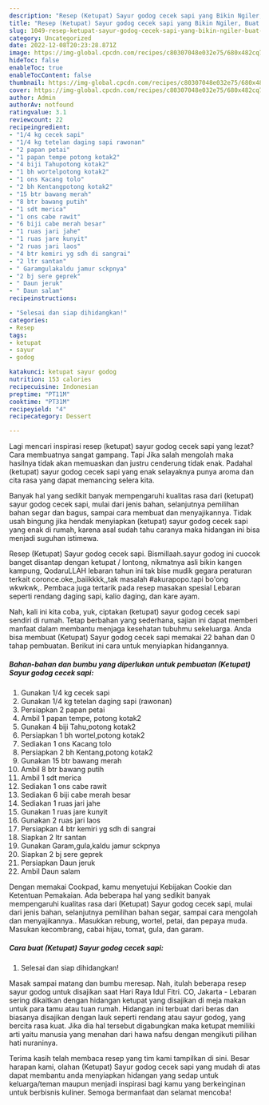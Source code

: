 ```yaml
---
description: "Resep (Ketupat) Sayur godog cecek sapi yang Bikin Ngiler, Buat Buka Puasa}"
title: "Resep (Ketupat) Sayur godog cecek sapi yang Bikin Ngiler, Buat Buka Puasa}"
slug: 1049-resep-ketupat-sayur-godog-cecek-sapi-yang-bikin-ngiler-buat-buka-puasa
category: Uncategorized
date: 2022-12-08T20:23:28.871Z
image: https://img-global.cpcdn.com/recipes/c80307048e032e75/680x482cq70/ketupat-sayur-godog-cecek-sapi-foto-resep-utama.jpg
hideToc: false
enableToc: true
enableTocContent: false
thumbnail: https://img-global.cpcdn.com/recipes/c80307048e032e75/680x482cq70/ketupat-sayur-godog-cecek-sapi-foto-resep-utama.jpg
cover: https://img-global.cpcdn.com/recipes/c80307048e032e75/680x482cq70/ketupat-sayur-godog-cecek-sapi-foto-resep-utama.jpg
author: Admin
authorAv: notfound
ratingvalue: 3.1
reviewcount: 22
recipeingredient:
- "1/4 kg cecek sapi"
- "1/4 kg tetelan daging sapi rawonan"
- "2 papan petai"
- "1 papan tempe potong kotak2"
- "4 biji Tahupotong kotak2"
- "1 bh wortelpotong kotak2"
- "1 ons Kacang tolo"
- "2 bh Kentangpotong kotak2"
- "15 btr bawang merah"
- "8 btr bawang putih"
- "1 sdt merica"
- "1 ons cabe rawit"
- "6 biji cabe merah besar"
- "1 ruas jari jahe"
- "1 ruas jare kunyit"
- "2 ruas jari laos"
- "4 btr kemiri yg sdh di sangrai"
- "2 ltr santan"
- " Garamgulakaldu jamur sckpnya"
- "2 bj sere geprek"
- " Daun jeruk"
- " Daun salam"
recipeinstructions:

- "Selesai dan siap dihidangkan!"
categories:
- Resep
tags:
- ketupat
- sayur
- godog

katakunci: ketupat sayur godog 
nutrition: 153 calories
recipecuisine: Indonesian
preptime: "PT11M"
cooktime: "PT31M"
recipeyield: "4"
recipecategory: Dessert

---
```



Lagi mencari inspirasi resep (ketupat) sayur godog cecek sapi yang lezat? Cara membuatnya sangat gampang. Tapi Jika salah mengolah maka hasilnya tidak akan memuaskan dan justru cenderung tidak enak. Padahal (ketupat) sayur godog cecek sapi yang enak selayaknya punya aroma dan cita rasa yang dapat memancing selera kita.


Banyak hal yang sedikit banyak mempengaruhi kualitas rasa dari (ketupat) sayur godog cecek sapi, mulai dari jenis bahan, selanjutnya pemilihan bahan segar dan bagus, sampai cara membuat dan menyajikannya. Tidak usah bingung jika hendak menyiapkan (ketupat) sayur godog cecek sapi yang enak di rumah, karena asal sudah tahu caranya maka hidangan ini bisa menjadi suguhan istimewa.

Resep (Ketupat) Sayur godog cecek sapi. Bismillaah.sayur godog ini cuocok banget disantap dengan ketupat / lontong, nikmatnya asli bikin kangen kampung, QodaruLLAH lebaran tahun ini tak bise mudik gegara peraturan terkait coronce.oke,,baiikkkk,,tak masalah #akurapopo.tapi bo&#39;ong wkwkwk,. Pembaca juga tertarik pada resep masakan spesial Lebaran seperti rendang daging sapi, kalio daging, dan kare ayam.


Nah, kali ini kita coba, yuk, ciptakan (ketupat) sayur godog cecek sapi sendiri di rumah. Tetap berbahan yang sederhana, sajian ini dapat memberi manfaat dalam membantu menjaga kesehatan tubuhmu sekeluarga. Anda bisa membuat (Ketupat) Sayur godog cecek sapi memakai 22 bahan dan 0 tahap pembuatan. Berikut ini cara untuk menyiapkan hidangannya.

<!--inarticleads1-->

##### Bahan-bahan dan bumbu yang diperlukan untuk pembuatan (Ketupat) Sayur godog cecek sapi:

1. Gunakan 1/4 kg cecek sapi
1. Gunakan 1/4 kg tetelan daging sapi (rawonan)
1. Persiapkan 2 papan petai
1. Ambil 1 papan tempe, potong kotak2
1. Gunakan 4 biji Tahu,potong kotak2
1. Persiapkan 1 bh wortel,potong kotak2
1. Sediakan 1 ons Kacang tolo
1. Persiapkan 2 bh Kentang,potong kotak2
1. Gunakan 15 btr bawang merah
1. Ambil 8 btr bawang putih
1. Ambil 1 sdt merica
1. Sediakan 1 ons cabe rawit
1. Sediakan 6 biji cabe merah besar
1. Sediakan 1 ruas jari jahe
1. Gunakan 1 ruas jare kunyit
1. Gunakan 2 ruas jari laos
1. Persiapkan 4 btr kemiri yg sdh di sangrai
1. Siapkan 2 ltr santan
1. Gunakan  Garam,gula,kaldu jamur sckpnya
1. Siapkan 2 bj sere geprek
1. Persiapkan  Daun jeruk
1. Ambil  Daun salam


Dengan memakai Cookpad, kamu menyetujui Kebijakan Cookie dan Ketentuan Pemakaian. Ada beberapa hal yang sedikit banyak mempengaruhi kualitas rasa dari (Ketupat) Sayur godog cecek sapi, mulai dari jenis bahan, selanjutnya pemilihan bahan segar, sampai cara mengolah dan menyajikannya.. Masukkan rebung, wortel, petai, dan pepaya muda. Masukan kecombrang, cabai hijau, tomat, gula, dan garam. 

<!--inarticleads2-->

##### Cara buat (Ketupat) Sayur godog cecek sapi:


1. Selesai dan siap dihidangkan!

Masak sampai matang dan bumbu meresap. Nah, itulah beberapa resep sayur godog untuk disajikan saat Hari Raya Idul Fitri. CO, Jakarta - Lebaran sering dikaitkan dengan hidangan ketupat yang disajikan di meja makan untuk para tamu atau tuan rumah. Hidangan ini terbuat dari beras dan biasanya disajikan dengan lauk seperti rendang atau sayur godog, yang bercita rasa kuat. Jika dia hal tersebut digabungkan maka ketupat memiliki arti yaitu manusia yang menahan dari hawa nafsu dengan mengikuti pilihan hati nuraninya. 

Terima kasih telah membaca resep yang tim kami tampilkan di sini. Besar harapan kami, olahan (Ketupat) Sayur godog cecek sapi yang mudah di atas dapat membantu anda menyiapkan hidangan yang sedap untuk keluarga/teman maupun menjadi inspirasi bagi kamu yang berkeinginan untuk berbisnis kuliner. Semoga bermanfaat dan selamat mencoba!
